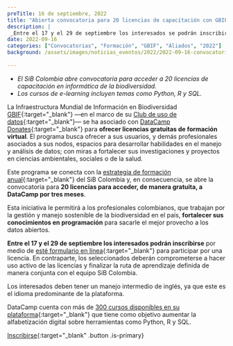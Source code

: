 ```yaml
---
preTitle: 16 de septiembre, 2022
title: "Abierta convocatoria para 20 licencias de capacitación con GBIF y DataCamp"
description: |
 _Entre el 17 y el 29 de septiembre los interesados se podrán inscribir para participar por 20 licencias de capacitación virtual en informática de la biodiversidad._
date: 2022-09-16
categories: ["Convocatorias", "Formación", "GBIF", "Aliados", "2022"]
background: /assets/images/noticias_eventos/2022/2022-09-16-convocatoria-datacam.jpg
  
---
```


* _El SiB Colombia abre convocatoria para acceder a 20 licencias de capacitación en informática de la biodiversidad._
* _Los cursos de e-learning incluyen temas como Python, R y SQL._

La Infraestructura Mundial de Información en Biodiversidad [GBIF](https://www.gbif.org/){:target="_blank"} —en el marco de su [Club de uso de datos](https://www.gbif.org/data-use-club){:target="_blank"}— se ha asociado con [DataCamp Donates](https://www.datacamp.com/donates){:target="_blank"} para **ofrecer licencias gratuitas de formación virtual**. El programa busca ofrecer a sus usuarios, y demás profesionales asociados a sus nodos, espacios para desarrollar habilidades en el manejo y análisis de datos; con miras a fortalecer sus investigaciones y proyectos en ciencias ambientales, sociales o de la salud.

Este programa se conecta con la [estrategia de formación anual](https://biodiversidad.co/comunidad/formacion){:target="_blank"} del SiB Colombia y, en consecuencia, se abre la convocatoria para **20 licencias para acceder, de manera gratuita, a DataCamp por tres meses**.

Esta iniciativa le permitirá a los profesionales colombianos, que trabajan por la gestión y manejo sostenible de la biodiversidad en el país, **fortalecer sus conocimientos en programación** para sacarle el mejor provecho a los datos abiertos.

**Entre el 17 y el 29 de septiembre los interesados podrán inscribirse** por medio de [esté formulario en línea](https://docs.google.com/forms/d/e/1FAIpQLSc8P1S413WVr2xa8eLKX3KH0ho7p2JPonIfpPdD3TBcQKipGw/viewform){:target="_blank"} para participar por una licencia. En contraparte, los seleccionados deberán comprometerse  a hacer uso activo de las licencias y finalizar la ruta de aprendizaje definida de manera conjunta con el equipo SiB Colombia.

Los interesados deben tener un manejo intermedio de inglés, ya que este es el idioma predominante de la plataforma.

DataCamp cuenta con más de [300 cursos disponibles en su plataforma](https://www.datacamp.com/courses-all){:target="_blank"} que tiene como objetivo aumentar la alfabetización digital sobre herramientas como Python, R y SQL.

[Inscribirse](https://docs.google.com/forms/d/e/1FAIpQLSc8P1S413WVr2xa8eLKX3KH0ho7p2JPonIfpPdD3TBcQKipGw/viewform){:target="_blank" .button .is-primary}
